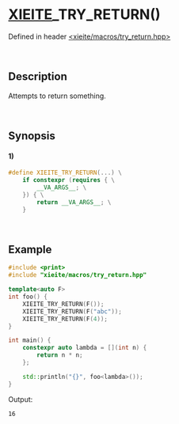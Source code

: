# [XIEITE](../../macros.md)\_TRY\_RETURN\(\)
Defined in header [<xieite/macros/try_return.hpp>](../../../include/xieite/macros/try_return.hpp)

&nbsp;

## Description
Attempts to return something.

&nbsp;

## Synopsis
#### 1)
```cpp
#define XIEITE_TRY_RETURN(...) \
    if constexpr (requires { \
        __VA_ARGS__; \
    }) { \
        return __VA_ARGS__; \
    }
```

&nbsp;

## Example
```cpp
#include <print>
#include "xieite/macros/try_return.hpp"

template<auto F>
int foo() {
    XIEITE_TRY_RETURN(F());
    XIEITE_TRY_RETURN(F("abc"));
    XIEITE_TRY_RETURN(F(4));
}

int main() {
    constexpr auto lambda = [](int n) {
        return n * n;
    };

    std::println("{}", foo<lambda>());
}
```
Output:
```
16
```
